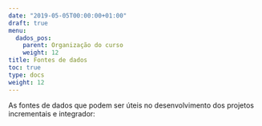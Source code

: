 ```yaml
---
date: "2019-05-05T00:00:00+01:00"
draft: true
menu:
  dados_pos:
    parent: Organização do curso
    weight: 12
title: Fontes de dados
toc: true
type: docs
weight: 12
---
```


As fontes de dados que podem ser úteis no desenvolvimento dos projetos incrementais e integrador:

